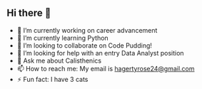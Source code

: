 ## Hi there 👋



- 🔭 I’m currently working on career advancement
- 🌱 I’m currently learning Python
- 👯 I’m looking to collaborate on Code Pudding!
- 🤔 I’m looking for help with an entry Data Analyst position
- 💬 Ask me about Calisthenics
- 📫 How to reach me: My email is hagertyrose24@gmail.com
- ⚡ Fun fact: I have 3 cats

